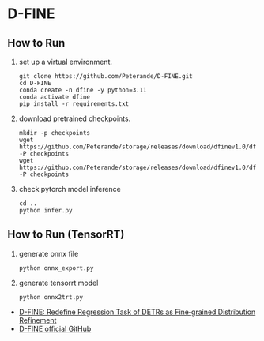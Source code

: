 # D-FINE

## How to Run

1. set up a virtual environment.
    ```
    git clone https://github.com/Peterande/D-FINE.git
    cd D-FINE
    conda create -n dfine -y python=3.11
    conda activate dfine
    pip install -r requirements.txt
    ```

2. download pretrained checkpoints.
    ```
    mkdir -p checkpoints
    wget https://github.com/Peterande/storage/releases/download/dfinev1.0/dfine_n_coco.pth -P checkpoints
    wget https://github.com/Peterande/storage/releases/download/dfinev1.0/dfine_s_obj2coco.pth -P checkpoints
    ```

3. check pytorch model inference
    ```
    cd ..
    python infer.py
    ```

## How to Run (TensorRT)

1. generate onnx file
    ```
    python onnx_export.py
    ```

2. generate tensorrt model
    ```
    python onnx2trt.py
    ```

- [D-FINE: Redefine Regression Task of DETRs as Fine‑grained Distribution Refinement](https://arxiv.org/pdf/2410.13842)
- [D-FINE official GitHub](https://github.com/Peterande/D-FINE)

